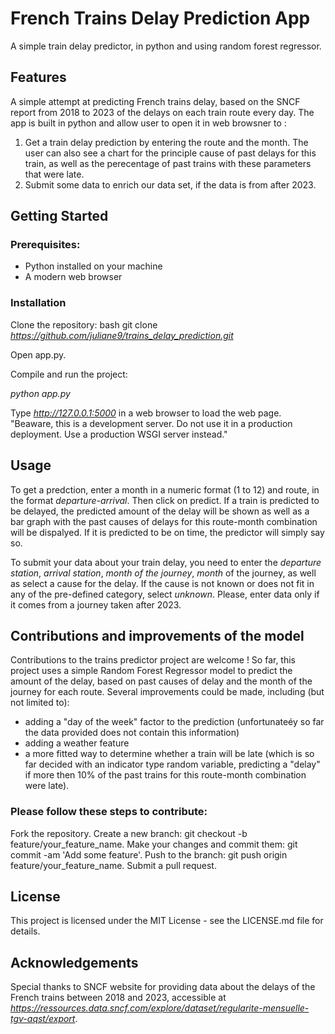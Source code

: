 # French Trains Delay Prediction App
A simple train delay predictor, in python and using random forest regressor.

## Features 
A simple attempt at predicting French trains delay, based on the SNCF report from 2018 to 2023 of the delays on each train route every day. The app is built in python and allow user to open it in web browsner to :
1. Get a train delay prediction by entering the route and the month. The user can also see a chart for the principle cause of past delays for this train, as well as the perecentage of past trains with these parameters that were late.
2. Submit some data to enrich our data set, if the data is from after 2023.


## Getting Started

### Prerequisites:
- Python installed on your machine
- A modern web browser

### Installation

Clone the repository: bash git clone *https://github.com/juliane9/trains_delay_prediction.git*

Open app.py.

Compile and run the project:

*python app.py*

Type *http://127.0.0.1:5000* in a web browser to load the web page. "Beaware, this is a development server. Do not use it in a production deployment. Use a production WSGI server instead."


## Usage
To get a predction, enter a month in a numeric format (1 to 12) and route, in the format *departure-arrival*. Then click on predict. If a train is predicted to be delayed, the predicted amount of the delay will be shown as well as a bar graph with the past causes of delays for this route-month combination will be dispalyed. If it is predicted to be on time, the predictor will simply say so. 

To submit your data about your train delay, you need to enter the *departure station*, *arrival station*, *month of the journey*, *month* of the journey, as well as select a cause for the delay. If the cause is not known or does not fit in any of the pre-defined category, select *unknown*. Please, enter data only if it comes from a journey taken after 2023.



## Contributions and improvements of the model
Contributions to the trains predictor project are welcome ! So far, this project uses a simple Random Forest Regressor model to predict the amount of the delay, based on past causes of delay and the month of the journey for each route. 
Several improvements could be made, including (but not limited to):
- adding a "day of the week" factor to the prediction (unfortunateéy so far the data provided does not contain this information)
- adding a weather feature
- a more fitted way to determine whether a train will be late (which is so far decided with an indicator type random variable, predicting a "delay" if more then 10% of the past trains for this route-month combination were late). 

### Please follow these steps to contribute:
Fork the repository. Create a new branch: git checkout -b feature/your_feature_name. Make your changes and commit them: git commit -am 'Add some feature'. Push to the branch: git push origin feature/your_feature_name. Submit a pull request.


## License
This project is licensed under the MIT License - see the LICENSE.md file for details.

## Acknowledgements 
Special thanks to SNCF website for providing data about the delays of the French trains between 2018 and 2023, accessible at *https://ressources.data.sncf.com/explore/dataset/regularite-mensuelle-tgv-aqst/export*.
